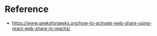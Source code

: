 # Reference
- https://www.geeksforgeeks.org/how-to-activate-web-share-using-react-web-share-in-reactjs/
